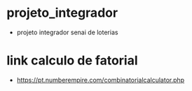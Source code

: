 # projeto_integrador
- projeto integrador senai de loterias

# link calculo de fatorial
- https://pt.numberempire.com/combinatorialcalculator.php
